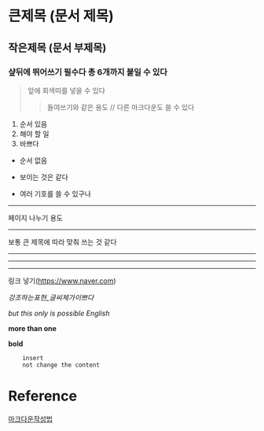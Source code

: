 
# 큰제목 (문서 제목)
## 작은제목 (문서 부제목)
### 샾뒤에 뛰어쓰기 필수다 총 6개까지 붙일 수 있다

> 앞에 회색띠를 넣을 수 있다
>> 들여쓰기와 같은 용도 // 다른 마크다운도 쓸 수 있다

1. 순서 있음
2. 해야 할 일
3. 바쁘다

* 순서 없음
+ 보이는 것은 같다
- 여러 기호를 쓸 수 있구나

* * *
페이지 나누기 용도
***
보통 큰 제목에 따라 맞춰 쓰는 것 같다
*****
_ _ _

-----------

링크 넣기(https://www.naver.com)

*강조하는표현_글씨체가이쁘다*

_but this only is possible English_

**more than one**

__bold__

		insert
		not change the content

# Reference
[마크다운작성법](https://gist.github.com/ihoneymon/652be052a0727ad59601)
